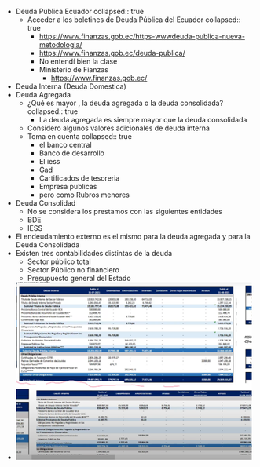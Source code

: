 - Deuda Pública Ecuador
  collapsed:: true
	- Acceder a los boletines de Deuda Pública del Ecuador
	  collapsed:: true
		- https://www.finanzas.gob.ec/https-wwwdeuda-publica-nueva-metodologia/
		- https://www.finanzas.gob.ec/deuda-publica/
		- No entendí bien la clase
		- Ministerio de Fianzas
			- https://www.finanzas.gob.ec/
- Deuda Interna (Deuda Domestica)
- Deuda Agregada
	- ¿Qué es mayor , la deuda agregada o la deuda consolidada?
	  collapsed:: true
		- La deuda agregada es siempre mayor que la deuda consolidada
	- Considero algunos valores adicionales de deuda interna
	- Toma en cuenta 
	  collapsed:: true
		- el banco central
		- Banco de desarrollo
		- El iess
		- Gad
		- Cartificados de tesoreria
		- Empresa publicas
		- pero como Rubros menores
- Deuda Consolidad
	- No se considera los prestamos con las siguientes entidades
	- BDE
	- IESS
- El endeudamiento externo es el mismo para la deuda agregada y para la Deuda Consolidada
- Existen tres contabilidades distintas de la deuda
	- Sector público total
	- Sector Público no financiero
	- Presupuesto general del Estado
- ![image.png](../assets/image_1642774286321_0.png)
